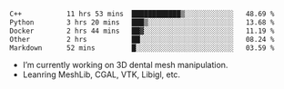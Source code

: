 <!--START_SECTION:waka-->

```txt
C++           11 hrs 53 mins  ████████████▒░░░░░░░░░░░░   48.69 %
Python        3 hrs 20 mins   ███▒░░░░░░░░░░░░░░░░░░░░░   13.68 %
Docker        2 hrs 44 mins   ██▓░░░░░░░░░░░░░░░░░░░░░░   11.19 %
Other         2 hrs           ██░░░░░░░░░░░░░░░░░░░░░░░   08.24 %
Markdown      52 mins         █░░░░░░░░░░░░░░░░░░░░░░░░   03.59 %
```

<!--END_SECTION:waka-->

<!--
**0x11111111/0x11111111** is a ✨ _special_ ✨ repository because its `README.md` (this file) appears on your GitHub profile.

Here are some ideas to get you started:

- 🔭 I’m currently working on ...
- 🌱 I’m currently learning ...
- 👯 I’m looking to collaborate on ...
- 🤔 I’m looking for help with ...
- 💬 Ask me about ...
- 📫 How to reach me: ...
- 😄 Pronouns: ...
- ⚡ Fun fact: ...
-->
- I’m currently working on 3D dental mesh manipulation.
- Leanring MeshLib, CGAL, VTK, Libigl, etc.
